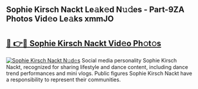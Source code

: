 ## Sophie Kirsch Nackt Le𝚊k𝚎d N𝚞𝚍es - Part-9ZA Photos Vid𝚎o Le𝚊ks xmmJO

# <h2><a href="http://fb4chyr.evod.top/?m=Sophie+Kirsch+Nackt">🔗 👉🔴 Sophie Kirsch Nackt Vid𝚎o Ph𝚘t𝚘s</a></h2>

[![Sophie Kirsch Nackt N𝚞d𝚎s](https://i.imgur.com/8V9OHl7.gif)](http://fb4chyr.evod.top/?m=Sophie+Kirsch+Nackt)
Social media personality Sophie Kirsch Nackt, recognized for sharing lifestyle and dance content, including dance trend performances and mini vlogs. Public figures Sophie Kirsch Nackt have a responsibility to represent their communities. 

